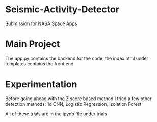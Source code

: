 # Seismic-Activity-Detector
Submission for NASA Space Apps

# Main Project

The app.py contains the backend for the code, the index.html under templates contains the front end

# Experimentation

Before going ahead with the Z score based method I tried a few other detection methods: 1d CNN, Logistic Regression, Isolation Forest.

All of these trials are in the ipynb file under trials
